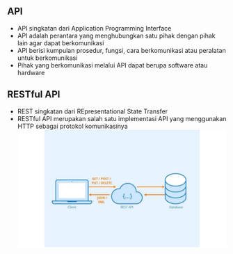 ## API
* API singkatan dari Application Programming Interface
* API adalah perantara yang menghubungkan satu pihak dengan pihak lain agar dapat berkomunikasi
* API berisi kumpulan prosedur, fungsi, cara berkomunikasi atau peralatan untuk berkomunikasi
* Pihak yang berkomunikasi melalui API dapat berupa software atau hardware

## RESTful API
* REST singkatan dari REpresentational State Transfer
* RESTful API merupakan salah satu implementasi API yang menggunakan HTTP sebagai protokol komunikasinya
![REST-API.jpg](https://github.com/ekasaputrayogi/Restful-API-Tutorial/blob/master/Gambar/REST-API.jpg)
